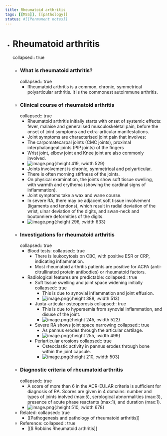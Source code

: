 ```yaml
---
title: Rheumatoid arthritis
tags: [[MSS]], [[pathology]]
status: #[[Permanent notes]] 
---
```


- # Rheumatoid arthritis
  collapsed:: true
	- ### What is rheumatoid arthritis?
	  collapsed:: true
		- Rheumatoid arthritis is a common, chronic, symmetrical polyarticular arthritis. It is the commonest autoimmune arthritis.
	- ### Clinical course of rheumatoid arthritis
	  collapsed:: true
		- Rheumatoid arthritis initially starts with onset of systemic effects: fever, malaise and generalised musculoskeletal pain, before the onset of joint symptoms and extra-articular manifestations.
		- Joint symptoms are characterised joint pain that involves:
		- The carpomatecarpal joints (CMC joints), proximal interphalangeal joints (PIP joints) of the fingers
		- Wrist joint, elbow joint and Knee joint are also commonly involved.
		- ![image.png](../assets/image_1672989059386_0.png){:height 419, :width 529}
		- Joints involvement is chronic, symmetrical and polyarticular.
		- There is often morning stiffness of the joints.
		- On physical examination, the joints show soft tissue swelling, with warmth and erythema (showing the cardinal signs of inflammation).
		- Joint symptoms take a wax and wane course.
		- In severe RA, there may be adjacent soft tissue involvement (ligaments and tendons), which result in radial deviation of the wrist, ulnar deviation of the digits, and swan-neck and boutonniere deformities of the digits.
		- ![image.png](../assets/image_1672989111620_0.png){:height 296, :width 633}
	- ### Investigations for rheumatoid arthritis
	  collapsed:: true
		- Blood tests:
		  collapsed:: true
			- There is leukocytosis on CBC, with positive ESR or CRP, indicating inflammation.
			- Most rheumatoid arthritis patients are positive for ACPA (anti-citrullinated protein antibodies) or rheumatoid factors.
		- Radiological features are predictable:
		  collapsed:: true
			- Soft tissue swelling and joint space widening initially
			  collapsed:: true
				- This is due to synovial inflammation and joint effusion.
				- ![image.png](../assets/image_1672989132034_0.png){:height 388, :width 513}
			- Juxta-articular osteoporosis
			  collapsed:: true
				- This is due to hyperaemia from synovial inflammation, and disuse of the joint.
				- ![image.png](../assets/image_1672989198873_0.png){:height 245, :width 522}
			- Severe RA shows joint space narrowing
			  collapsed:: true
				- As pannus erodes through the articular cartilage.
				- ![image.png](../assets/image_1672989216575_0.png){:height 255, :width 499}
			- Periarticular erosions
			  collapsed:: true
				- Osteoclastic activity in pannus erodes through bone within the joint capsule.
				- ![image.png](../assets/image_1672989231855_0.png){:height 210, :width 503}
	- ### Diagnostic criteria of rheumatoid arthritis
	  collapsed:: true
		- A score of more than 6 in the ACR-EULAR criteria is sufficient for diagnosis of RA. Scores are given in 4 domains: number and types of joints inolved (max:5), serological abnormalities (max:3), presence of acute phase reactants (max:1), and duration (max:1).
		- ![image.png](../assets/image_1672989252719_0.png){:height 510, :width 678}
	- Related:
	  collapsed:: true
		- [[Pathogenesis and pathology of rheumatoid arthritis]]
	- Reference:
	  collapsed:: true
		- [[$ Robbins  Rheumatoid arthritis]]